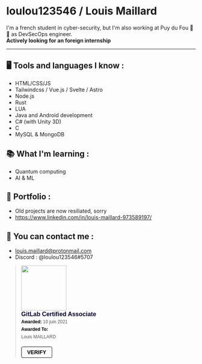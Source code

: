 # loulou123546 / Louis Maillard

I'm a french student in cyber-security, but I'm also working at Puy du Fou 🤺 🐎 as DevSecOps engineer.  
**Actively looking for an foreign internship**

---

## 🖥️ Tools and languages I know :
- HTML/CSS/JS
- Tailwindcss / Vue.js / Svelte / Astro
- Node.js
- Rust
- LUA
- Java and Android development
- C# (with Unity 3D)
- C
- MySQL & MongoDB

## 📚 What I'm learning :
- Quantum computing
- AI & ML

## 🚀 Portfolio :
- Old projects are now resiliated, sorry
- https://www.linkedin.com/in/louis-maillard-973589197/

## 🤙 You can contact me :
- louis.maillard@protonmail.com
- Discord : @loulou123546#5707


<blockquote class="badgr-badge" style="font-family: Helvetica, Roboto, &quot;Segoe UI&quot;, Calibri, sans-serif;"><a href="https://api.badgr.io/public/assertions/sNq6OJpSSMWH3LWSLQVYQQ?identity__email=louis.maillard%40protonmail.com"><img width="120px" height="120px" src="https://api.badgr.io/public/assertions/sNq6OJpSSMWH3LWSLQVYQQ/image"></a><p class="badgr-badge-name" style="hyphens: auto; overflow-wrap: break-word; word-wrap: break-word; margin: 0; font-size: 16px; font-weight: 600; font-style: normal; font-stretch: normal; line-height: 1.25; letter-spacing: normal; text-align: left; color: #05012c;">GitLab Certified Associate</p><p class="badgr-badge-date" style="margin: 0; font-size: 12px; font-style: normal; font-stretch: normal; line-height: 1.67; letter-spacing: normal; text-align: left; color: #555555;"><strong style="font-size: 12px; font-weight: bold; font-style: normal; font-stretch: normal; line-height: 1.67; letter-spacing: normal; text-align: left; color: #000;">Awarded: </strong>10 juin 2021</p><p class="badgr-badge-recipient" style="margin: 0; font-size: 12px; font-style: normal; font-stretch: normal; line-height: 1.67; letter-spacing: normal; text-align: left; color: #555555;"><strong style="font-size: 12px; font-weight: bold; font-style: normal; font-stretch: normal; line-height: 1.67; letter-spacing: normal; text-align: left; color: #000;">Awarded To: </strong><span style="display: block;"> Louis MAILLARD</span></p><p style="margin: 16px 0; padding: 0;"><a class="badgr-badge-verify" target="_blank" href="https://badgecheck.io?url=https%3A%2F%2Fapi.badgr.io%2Fpublic%2Fassertions%2FsNq6OJpSSMWH3LWSLQVYQQ%3Fidentity__email%3Dlouis.maillard%2540protonmail.com&amp;identity__email=louis.maillard%40protonmail.com" style="box-sizing: content-box; display: flex; align-items: center; justify-content: center; margin: 0; font-size:14px; font-weight: bold; width: 48px; height: 16px; border-radius: 4px; border: solid 1px black; text-decoration: none; padding: 6px 16px; margin: 16px 0; color: black;">VERIFY</a></p></blockquote>
